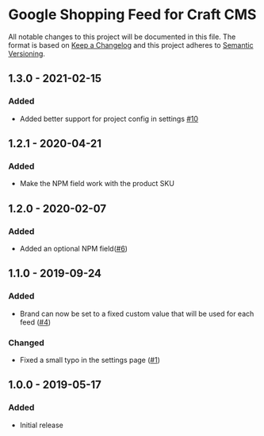 # Google Shopping Feed for Craft CMS

All notable changes to this project will be documented in this file.
The format is based on [Keep a Changelog](http://keepachangelog.com/) and this project adheres to [Semantic Versioning](http://semver.org/).

## 1.3.0 - 2021-02-15
### Added
- Added better support for project config in settings [#10](https://github.com/studioespresso/craft-google-shopping-feed/issues/10)

## 1.2.1 - 2020-04-21
### Added
- Make the NPM field work with the product SKU

## 1.2.0 - 2020-02-07
### Added
- Added an optional NPM field([#6](https://github.com/studioespresso/craft-google-shopping-feed/issues/6))

## 1.1.0 - 2019-09-24
### Added
- Brand can now be set to a fixed custom value that will be used for each feed ([#4](https://github.com/studioespresso/craft-google-shopping-feed/issues/4))

### Changed
- Fixed a small typo in the settings page ([#1](https://github.com/studioespresso/craft-google-shopping-feed/pull/1))

## 1.0.0 - 2019-05-17
### Added
- Initial release
